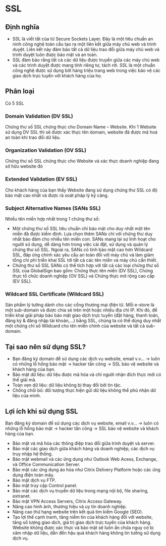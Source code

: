 # SSL
## Định nghĩa
- SSL là viết tắt của từ Secure Sockets Layer. Đây là một tiêu chuẩn an ninh công nghệ toàn cầu tạo ra một liên kết giữa máy chủ web và trình duyệt. Liên kết này đảm bảo tất cả dữ liệu trao đổi giữa máy chủ web và trình duyệt luôn được bảo mật và an toàn.
- SSL đảm bảo rằng tất cả các dữ liệu được truyền giữa các máy chủ web và các trình duyệt được mang tính riêng tư, tách rời. SSL là một chuẩn công nghệ được sử dụng bởi hàng triệu trang web trong việc bảo vệ các giao dịch trực tuyến với khách hàng của họ.
## Phân loại
Có 5 SSL
### Domain Validation (DV SSL)
Chứng thư số SSL chứng thực cho Domain Name – Website. Khi 1 Website sử dụng DV SSL thì sẽ được xác thực tên domain, website đã được mã hoá an toàn khi trao đổi dữ liệu.
### Organization Validation (OV SSL)
Chứng thư số SSL chứng thực cho Website và xác thực doanh nghiệp đang sở hữu website đó
### Extended Validation (EV SSL)
Cho khách hàng của bạn thấy Website đang sử dụng chứng thư SSL có độ bảo mật cao nhất và được rà soát pháp lý kỹ càng.
### Subject Alternative Names (SANs SSL)
Nhiều tên miền hợp nhất trong 1 chứng thư số:
- Một chứng thư số SSL tiêu chuẩn chỉ bảo mật cho duy nhất một tên miền đã được kiểm định. Lựa chọn thêm SANs chỉ với chứng thư duy nhất bảo đảm cho nhiều tên miền con. SANs mang lại sự linh hoạt cho người sử dụng, dễ dàng hơn trong việc cài đặt, sử dụng và quản lý chứng thư số SSL. Ngoài ra, SANs có tính bảo mật cao hơn Wildcard SSL, đáp ứng chính xác yêu cầu an toàn đối với máy chủ và làm giảm tổng chi phí triển khai SSL tới tất cả các tên miền và máy chủ cần thiết.
- Chứng thư số SSL SANs có thể tích hợp với tất cả các loại chứng thư số SSL của GlobalSign bao gồm: Chứng thực tên miền (DV SSL), Chứng thực tổ chức doanh nghiệp (OV SSL) và Chứng thực mở rộng cao cấp (EV SSL).
### Wildcard SSL Certificate (Wildcard SSL)
Sản phẩm lý tưởng dành cho các cổng thương mại điện tử. Mỗi e-store là một sub-domain và được chia sẻ trên một hoặc nhiều địa chỉ IP. Khi đó, để triển khai giải pháp bảo bảo mật giao dịch trực tuyến (đặt hàng, thanh toán, đăng ký & đăng nhập tài khoản,…) bằng SSL, chúng ta có thể dùng duy nhất một chứng chỉ số Wildcard cho tên miền chính của website và tất cả sub-domain.
## Tại sao nên sử dụng SSL?
- Bạn đăng ký domain để sử dụng các dịch vụ website, email v.v... -> luôn có những lỗ hổng bảo mật -> hacker tấn công -> SSL bảo vệ website và khách hàng của bạn.
- Bảo mật dữ liệu: dữ liệu được mã hóa và chỉ người nhận đích thực mới có thể giải mã.
- Toàn vẹn dữ liệu: dữ liệu không bị thay đổi bởi tin tặc.
- Chống chối bỏ: đối tượng thực hiện gửi dữ liệu không thể phủ nhận dữ liệu của mình.
## Lợi ích khi sử dụng SSL
Bạn đăng ký domain để sử dụng các dịch vụ website, email v.v… -> luôn có những lỗ hổng bảo mật -> hacker tấn công -> SSL bảo vệ website và khách hàng của bạn.
- Bảo mật và mã hóa các thông điệp trao đổi giữa trình duyệt và server.
- Bảo mật các giao dịch giữa khách hàng và doanh nghiệp, các dịch vụ truy nhập hệ thống.
- Bảo mật webmail và các ứng dụng như Outlook Web Acess, Exchange, và Office Communication Server.
- Bảo mật các ứng dụng ảo hóa như Citrix Delivery Platform hoặc các ứng dụng điện toán mây.
- Bảo mật dịch vụ FTP.
- Bảo mật truy cập Control panel.
- Bảo mật các dịch vụ truyền dữ liệu trong mạng nội bộ, file sharing, extranet.
- Bảo mật VPN Access Servers, Citrix Access Gateway.
- Nâng cao hình ảnh, thương hiệu và uy tín doanh nghiệp.
- Nâng cao thứ hạng website trên kết quả tìm kiếm Google (SEO).
- Tạo lợi thế cạnh tranh, tăng niềm tin của khách hàng đối với website, tăng số lượng giao dịch, giá trị giao dịch trực tuyến của khách hàng. Website không được xác thực và bảo mật sẽ luôn ẩn chứa nguy cơ bị xâm nhập dữ liệu, dẫn đến hậu quả khách hàng không tin tưởng sử dụng dịch vụ.
